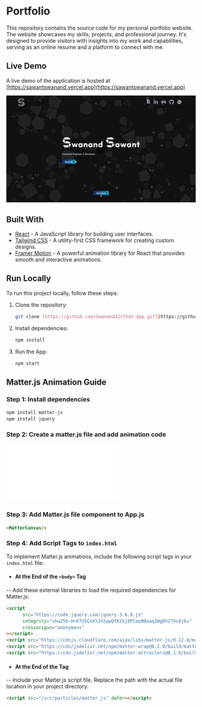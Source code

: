 # Portfolio
This repository contains the source code for my personal portfolio website. The website showcases my skills, projects, and professional journey. It's designed to provide visitors with insights into my work and capabilities, serving as an online resume and a platform to connect with me.

## Live Demo
A live demo of the application is hosted at [https://sawantswanand.vercel.app](https://sawantswanand.vercel.app)

![Alt text](src/assets/portfolio.png)
## Built With
- [React](https://reactjs.org/) - A JavaScript library for building user interfaces.
- [Tailwind CSS](https://tailwindcss.com/) - A utility-first CSS framework for creating custom designs.
- [Framer Motion](https://www.framer.com/motion/) - A powerful animation library for React that provides smooth and interactive animations.

## Run Locally
To run this project locally, follow these steps:

1. Clone the repository:
   ```bash
   git clone [https://github.com/Swanand12/Chat-App.git](https://github.com/Swanand12/Portfolio.git)

2. Install dependencies:
   ```bash
   npm install

3. Run the App:
   ```bash
   npm start

## Matter.js Animation Guide

### Step 1: Install dependencies
   ```bash
   npm install matter-js
   npm install jquery
```

### Step 2: Create a matter.js file and add animation code 
![Animation Code](src/particles/matter.js)

### Step 3: Add Matter.js file component to App.js
```html
<MatterCanvas/>
```

### Step 4: Add Script Tags to `index.html`

To implement Matter.js animations, include the following script tags in your `index.html` file:

- #### At the End of the `<body>` Tag

-- Add these external libraries to load the required dependencies for Matter.js:

```html
<script
      src="https://code.jquery.com/jquery-3.6.0.js"
      integrity="sha256-H+K7U5CnXl1h5ywQfKtSj8PCmoN9aaq30gDh27Xc0jk="
      crossorigin="anonymous"
></script>
<script src="https://cdnjs.cloudflare.com/ajax/libs/matter-js/0.12.0/matter.min.js"></script>
<script src="https://cdn/jsdelivr.net/npm/matter-wrap@0.2.0/build/matter-wrap.min.js"></script>
<script src="https://cdn.jsdelivr.net/npm/matter-attractors@0.1.6/build/matter-attractors.min.js"></script>
```

- #### At the End of the <head> Tag

-- Include your Matter.js script file. Replace the path with the actual file location in your project directory:

```html
<script src="/src/particles/matter.js" defer></script>
```
   
